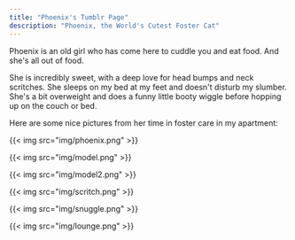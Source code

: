 ```yaml
---
title: "Phoenix's Tumblr Page"
description: "Phoenix, the World's Cutest Foster Cat"
---
```


Phoenix is an old girl who has come here to cuddle you and eat food. And she's all out of food.

She is incredibly sweet, with a deep love for head bumps and neck scritches. She sleeps on my bed at my feet and doesn't
disturb my slumber. She's a bit overweight and does a funny little booty wiggle before hopping up on the couch or bed.

Here are some nice pictures from her time in foster care in my apartment:

{{< img src="img/phoenix.png" >}}

{{< img src="img/model.png" >}}

{{< img src="img/model2.png" >}}

{{< img src="img/scritch.png" >}}

{{< img src="img/snuggle.png" >}}

{{< img src="img/lounge.png" >}}
